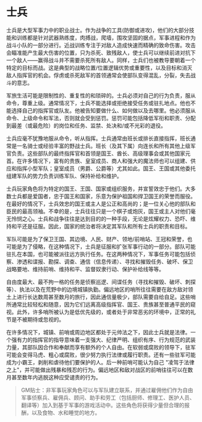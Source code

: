 # 士兵

士兵是大型军事力中的职业战士。作为战争的工具(防御或进攻)，他们的大部分技能和训练都是针对武器熟练度，肉搏战，爬墙，围攻坚固的据点，军事进程和作为战斗小队的一部分进行。近战训练专注于对敌人造成快速而精确的致命伤害。攻击会瞄准能产生最大伤害的位置，只为杀死、致残敌人，使士兵可以继续前进对抗下一个敌人——赢得战斗并不需要杀死所有敌人。同样，士兵们也被教导要朝着一个特定的目标而战。这是典型的战略位置/位置逻辑优势或重要性，以及目标和消灭敌人指挥官的机会。俘虏或杀死敌军的首领通常会使部队变得混乱，分裂，失去战斗的意志。

军旅生活可能是限制性的、重复性的和琐碎的。士兵必须对自己的行为负责，服从命令，尊重上级。通常情况下，士兵不能选择或拒绝接受任务或驻扎地点。他也不能选择自己的指挥官或队友。他被告知要做什么、如何做以及去哪里。他必须服从命令、上级命令和军法，否则就会受到惩罚。惩罚可能包括降低军衔和职责、分配到最差（或最危险）的岗位和任务、监禁、处决和/或不光彩的退役。

士兵应毫不犹豫地服从命令，听从指挥。士兵通常由班长或排长直接指挥，班长通常是一名骑士或经验丰富的野战士兵。班长（及其下属）向连长和所有其他上级军官负责。这些部队的最终指挥官和首领是国王、酋长、高级理事会或其他国家元首。在许多情况下，富有的贵族、皇室成员、商人和强大的魔法师也可以组建、供应和指挥小型军队；皇室成员（男爵、公爵等）尤其如此。国王、王国或其他委托组建军队的势力负责训练军队、保持补给和维护。

士兵玩家角色将为特定的国王、王国、国家或组织服务，并宣誓效忠于他们。大多数士兵都是爱国者，忠于国王和国家，乐意为保护祖国和捍卫国王的荣誉而服役。在最好的情况下，士兵效忠的国王或主人是公正和高尚的；是一位关心他的部队和臣民的最高领袖。不幸的是，士兵往往只是一个棋子或炮灰，国王或主人对他们毫无怜悯之心。士兵和战争往往是达到目的的一种手段，无论是炫耀权力、恐吓、维持和平还是征服。因此，国家的统治者将决定其军队和所有士兵的职责和目标。

军队可能是为了保卫王国、其边境、人民、财产、领地/前哨站、王冠和荣誉，也可能是为了侵略，在这种情况下，士兵是征服和扩张军事行动的一部分。部队可能驻扎在本国，也可能被派往远方执行任务。在这两种情况下，军事任务可能包括侦察、渗透和谍报、勘探、调查、通信（信息传递）、寻找和摧毁任务、破坏、保卫战略要地、维持前哨、维持和平、监督奴隶行动、保护补给线等等。

自由度最大、最不拘一格的任务是侦察巡逻、间谍任务（寻找和摧毁、破坏、刺探等）、执法以及在荒野中的边境城镇执勤。偏远地区的哨所往往需要在敌方敌对领土上进行长达数周甚至数月的旅行，因此通信量极少，部队需要自给自足。这些哨所通常比较轻松和随意，因为它们远离高级指挥官、国王、贵族甚至普通平民的窥视。此外，许多哨所被认为是低优先级的，或者处于非常恶劣的环境中，正常的礼节是不被期待或忽视的。

在许多情况下，城镇、前哨或周边地区都处于元帅法之下，因此士兵就是法律。一个强有力的指挥官的指导意味着一支强大、纪律严明、组织有序、行为规范的武装力量，其部队因合作和奉献而享有额外的个人自由。在软弱或腐败的领导下，驻军可能会变得马虎、粗心或腐败，很少努力执行法律或履行职责。还有一些驻军可能成为小霸王，剥削和虐待他们要保护的人。后一种前哨可能认为自己 "凌驾于法律之上"，并可能做出残暴和残忍的行为。偏远地区和敌对战区的前哨往往可以在数月甚至数年内逃脱这种应受谴责的行为。

> GM贴士：非军事玩家角色可以与军队建立联系，并通过雇佣他们作为自由军事侦察兵、雇佣兵、顾问、助手和劳工（包括厨师、修理工、医护人员、翻译等）加入到基于军事的游戏活动中。这些角色将获得少量但合理的报酬，以及食物、水和睡觉的地方。
